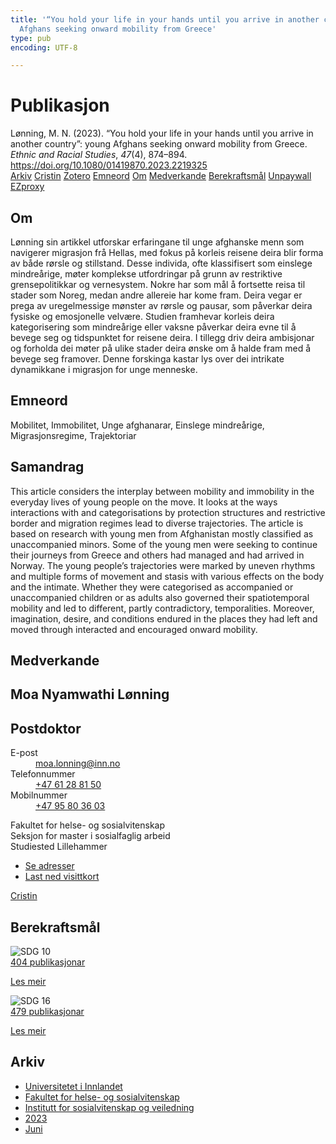 ```yaml
---
title: '“You hold your life in your hands until you arrive in another country”: young
  Afghans seeking onward mobility from Greece'
type: pub
encoding: UTF-8

---
```

<h1>Publikasjon</h1>
<article id="csl-bib-container-EQQCK7ET" class="csl-bib-container">
  <div class="csl-bib-body"> <div class="csl-entry">Lønning, M. N. (2023). “You hold your life in your hands until you arrive in another country”: young Afghans seeking onward mobility from Greece. <i>Ethnic and Racial Studies</i>, <i>47</i>(4), 874–894. <a href="https://doi.org/10.1080/01419870.2023.2219325">https://doi.org/10.1080/01419870.2023.2219325</a></div> </div>
  <div class="csl-bib-buttons">
    <a href="#taxonomy-article-EQQCK7ET" alt="archive" class="csl-bib-button">Arkiv</a>
    <a href="https://app.cristin.no/results/show.jsf?id=2159206" alt="Cristin" class="csl-bib-button">Cristin</a>
    <a href="http://zotero.org/groups/5881554/items/EQQCK7ET" alt="Zotero" class="csl-bib-button">Zotero</a>
    <a href="#keywords-article-EQQCK7ET" alt="keywords" class="csl-bib-button">Emneord</a>
    <a href="#about-article-EQQCK7ET" alt="about_pub" class="csl-bib-button">Om</a>
    <a href="#contributors-article-EQQCK7ET" alt="contributors" class="csl-bib-button">Medverkande</a>
    <a href="#sdg-article-EQQCK7ET" alt="sdg" class="csl-bib-button">Berekraftsmål</a>
    <a href="https://www.tandfonline.com/doi/pdf/10.1080/01419870.2023.2219325?needAccess=true&amp;role=button" alt="Unpaywall" class="csl-bib-button">Unpaywall</a>
    <a href="https://www.tandfonline.com/doi/pdf/10.1080/01419870.2023.2219325?needAccess=true&amp;role=button" alt="EZproxy" class="csl-bib-button">EZproxy</a>
  </div>
  <div id="csl-bib-meta-container-EQQCK7ET"></div>
</article>
<div id="csl-bib-meta-EQQCK7ET" class="csl-bib-meta">
  <article id="about-article-EQQCK7ET" class="about_pub-article">
    <h1>Om</h1>
    Lønning sin artikkel utforskar erfaringane til unge afghanske menn som navigerer migrasjon frå Hellas, med fokus på korleis reisene deira blir forma av både rørsle og stillstand. Desse individa, ofte klassifisert som einslege mindreårige, møter komplekse utfordringar på grunn av restriktive grensepolitikkar og vernesystem. Nokre har som mål å fortsette reisa til stader som Noreg, medan andre allereie har kome fram. Deira vegar er prega av uregelmessige mønster av rørsle og pausar, som påverkar deira fysiske og emosjonelle velvære. Studien framhevar korleis deira kategorisering som mindreårige eller vaksne påverkar deira evne til å bevege seg og tidspunktet for reisene deira. I tillegg driv deira ambisjonar og forholda dei møter på ulike stader deira ønske om å halde fram med å bevege seg framover. Denne forskinga kastar lys over dei intrikate dynamikkane i migrasjon for unge menneske.
  </article>
  <article id="keywords-article-EQQCK7ET" class="keywords-article">
    <h1>Emneord</h1>
    Mobilitet, Immobilitet, Unge afghanarar, Einslege mindreårige, Migrasjonsregime, Trajektoriar
  </article>
  <article id="abstract-article-EQQCK7ET" class="abstract-article">
    <h1>Samandrag</h1>
    This article considers the interplay between mobility and immobility in the everyday lives of young people on the move. It looks at the ways interactions with and categorisations by protection structures and restrictive border and migration regimes lead to diverse trajectories. The article is based on research with young men from Afghanistan mostly classified as unaccompanied minors. Some of the young men were seeking to continue their journeys from Greece and others had managed and had arrived in Norway. The young people’s trajectories were marked by uneven rhythms and multiple forms of movement and stasis with various effects on the body and the intimate. Whether they were categorised as accompanied or unaccompanied children or as adults also governed their spatiotemporal mobility and led to different, partly contradictory, temporalities. Moreover, imagination, desire, and conditions endured in the places they had left and moved through interacted and encouraged onward mobility.
  </article>
  <article id="contributors-article-EQQCK7ET" class="contributors-article">
    <h1>Medverkande</h1>
    <div class="personas"> <div class="vrtx-hinn-person-card"> <div class="photo"> <i class="lar la-user-circle missing-person"></i> </div> <div class="info"> <hgroup><h1>Moa Nyamwathi Lønning</h1> <h2>Postdoktor</h2> </hgroup><dl> <dt>E-post</dt> <dd> <a href="mailto:moa.lonning@inn.no">moa.lonning@inn.no</a> </dd> <dt>Telefonnummer</dt> <dd><a href="tel:+4761288150"> +47 61 28 81 50 </a></dd> <dt>Mobilnummer</dt> <dd><a href="tel:+4795803603"> +47 95 80 36 03 </a></dd> </dl> <p> Fakultet for helse- og sosialvitenskap<br> Seksjon for master i sosialfaglig arbeid<br> Studiested Lillehammer </p> <ul class="vrtx-hinn-links"> <li><a href="https://www.inn.no/finn-en-ansatt/moa-lonning.html#vrtx-hinn-addresses">Se adresser</a></li> <li><a href="https://www.inn.no/finn-en-ansatt/moa-lonning.html?vrtx=vcf">Last ned visittkort</a></li> </ul> </div> </div> <a href="https://app.cristin.no/persons/show.jsf?id=526986" alt="Cristin URL" class="personas-cristin">Cristin</a> </div>
  </article>
  <article id="sdg-article-EQQCK7ET" class="sdg-article">
    <h1>Berekraftsmål</h1>
    <div class="sdg-container"><div id="sdg10" class="sdg">
        <img src="{{< params subfolder >}}images/sdg/sdg10_nn.png" class="image" alt="SDG 10">
        <div class="sdg-overlay">
          <a href="/nn/archive/?key=?sdg=10#archive" class="sdg-publication-count"><span>404</span> publikasjonar</a>
          <p><a href="https://fn.no/om-fn/fns-baerekraftsmaal/mindre-ulikhet?lang=nno-NO" class="sdg-read-more">Les meir</a></p>
        </div>
      </div> <div id="sdg16" class="sdg">
        <img src="{{< params subfolder >}}images/sdg/sdg16_nn.png" class="image" alt="SDG 16">
        <div class="sdg-overlay">
          <a href="/nn/archive/?key=?sdg=16#archive" class="sdg-publication-count"><span>479</span> publikasjonar</a>
          <p><a href="https://fn.no/om-fn/fns-baerekraftsmaal/fred-rettferdighet-og-velfungerende-institusjoner?lang=nno-NO" class="sdg-read-more">Les meir</a></p>
        </div>
      </div></div>
  </article>
  <article id="taxonomy-article-EQQCK7ET" class="taxonomy-article">
    <h1>Arkiv</h1>
    <ul>
      <li>
        <a href="/nn/archive/?key=3DCRN523">Universitetet i Innlandet</a>
      </li>
      <li>
        <a href="/nn/archive/?key=IDKFS3MX">Fakultet for helse- og sosialvitenskap</a>
      </li>
      <li>
        <a href="/nn/archive/?key=CU4VFGCV">Institutt for sosialvitenskap og veiledning</a>
      </li>
      <li>
        <a href="/nn/archive/?key=A9PHNY6J">2023</a>
      </li>
      <li>
        <a href="/nn/archive/?key=7FNHU3XD">Juni</a>
      </li>
    </ul>
  </article>
</div>
